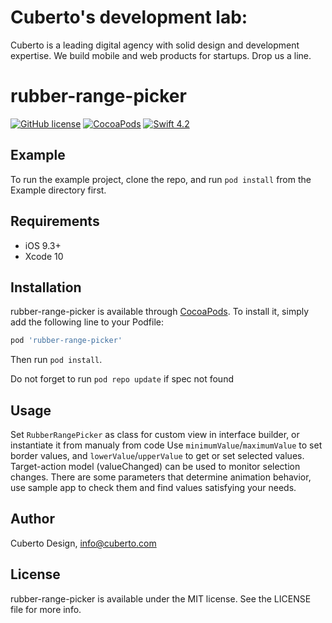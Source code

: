 # Cuberto's development lab:

Cuberto is a leading digital agency with solid design and development expertise. We build mobile and web products for startups. Drop us a line.

# rubber-range-picker

[![GitHub license](https://img.shields.io/badge/license-MIT-lightgrey.svg)](https://raw.githubusercontent.com/Cuberto/rubber-range-picker/master/LICENSE)
[![CocoaPods](https://img.shields.io/cocoapods/v/rubber-range-picker.svg?style=flat)](http://cocoapods.org/pods/rubber-range-picker)
[![Swift 4.2](https://img.shields.io/badge/Swift-4.2-green.svg?style=flat)](https://developer.apple.com/swift/)

<!-- ![Animation](https://raw.githubusercontent.com/Cuberto/liquid-swipe/master/Screenshots/animation.gif) -->

## Example

To run the example project, clone the repo, and run `pod install` from the Example directory first.

## Requirements

- iOS 9.3+
- Xcode 10

## Installation

rubber-range-picker is available through [CocoaPods](https://cocoapods.org). To install
it, simply add the following line to your Podfile:

```ruby
pod 'rubber-range-picker'
```
Then run `pod install`.

Do not forget to run `pod repo update` if spec not found

## Usage

Set `RubberRangePicker` as class for custom view in interface builder, or instantiate it from manualy from code 
Use `minimumValue`/`maximumValue` to set border values, and `lowerValue`/`upperValue` to get or set selected values.
Target-action model (valueChanged) can be used to monitor selection changes.
There are some parameters that determine animation behavior, use sample app to check them and find values satisfying your needs.

## Author

Cuberto Design, info@cuberto.com

## License

rubber-range-picker is available under the MIT license. See the LICENSE file for more info.
